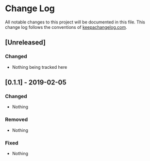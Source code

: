 # Change Log

All notable changes to this project will be documented in this
file. This change log follows the conventions of
[keepachangelog.com](http://keepachangelog.com/).

## [Unreleased]

### Changed

- Nothing being tracked here

## [0.1.1] - 2019-02-05

### Changed

- Nothing

### Removed

- Nothing

### Fixed

- Nothing
